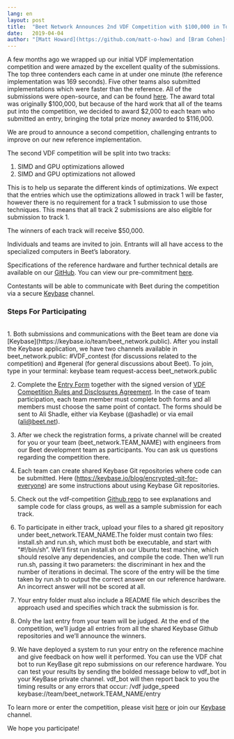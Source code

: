 ```yaml
---
lang: en
layout: post
title:  "Beet Network Announces 2nd VDF Competition with $100,000 in Total Prize Money"
date:   2019-04-04
author: "[Matt Howard](https://github.com/matt-o-how) and [Bram Cohen](https://twitter.com/bramcohen)"
---
```


A few months ago we wrapped up our initial VDF implementation competition and were amazed by the excellent quality of the submissions. The top three contenders each came in at under one minute (the reference implementation was 169 seconds). Five other teams also submitted implementations which were faster than the reference. All of the submissions were open-source, and can be found [here](https://www.beet.net/2019/01/17/beet-vdf-competition-round-1-results-and-announcements.en.html). The award total was originally $100,000, but because of the hard work that all of the teams put into the competition, we decided to award $2,000 to each team who submitted an entry, bringing the total prize money awarded to $116,000.

We are proud to announce a second competition, challenging entrants to improve on our new reference implementation.

The second VDF competition will be split into two tracks:

1. SIMD and GPU optimizations allowed
2. SIMD and GPU optimizations not allowed

This is to help us separate the different kinds of optimizations. We expect that the entries which use the optimizations allowed in track 1 will be faster, however there is no requirement for a track 1 submission to use those techniques. This means that all track 2 submissions are also eligible for submission to track 1.

The winners of each track will receive $50,000.

Individuals and teams are invited to join. Entrants will all have access to the specialized computers in Beet’s laboratory.

Specifications of the reference hardware and further technical details are available on our [GitHub](https://github.com/Beet-Network/vdf-competition). You can view our pre-commitment [here](https://github.com/Beet-Network/vdf-competition/blob/master/tools/create_competition_discriminants.py).

Contestants will be able to communicate with Beet during the competition via a secure [Keybase](https://keybase.io/team/beet_network.public) channel.

### Steps For Participating
<br>
1. Both submissions and communications with the Beet team are done via [Keybase](https://keybase.io/team/beet_network.public). After you install the Keybase application, we have two channels available in beet_network.public: #VDF_contest (for discussions related to the competition) and #general (for general discussions about Beet). To join, type in your terminal: keybase team request-access beet_network.public

2. Complete the [Entry Form](https://github.com/Beet-Network/vdf-competition/blob/master/Application%20Form.pdf) together with the signed version of [VDF Competition Rules and Disclosures Agreement](https://github.com/Beet-Network/vdf-competition/blob/master/Rules%20and%20Disclosures.pdf). In the case of team participation, each team member must complete both forms and all members must choose the same point of contact. The forms should be sent to Ali Shadle, either via Keybase (@ashadle) or via email (ali@beet.net).

3. After we check the registration forms, a private channel will be created for you or your team (beet_network.TEAM_NAME) with engineers from our Beet development team as participants. You can ask us questions regarding the competition there.

4. Each team can create shared Keybase Git repositories where code can be submitted. Here (https://keybase.io/blog/encrypted-git-for-everyone) are some instructions about using Keybase Git repositories.

5. Check out the vdf-competition [Github repo](https://github.com/Beet-Network/vdf-competition) to see explanations and sample code for class groups, as well as a sample submission for each track.

6. To participate in either track, upload your files to a shared git repository under beet_network.TEAM_NAME.The folder must contain two files: install.sh and run.sh, which must both be executable, and start with “#!/bin/sh”. We’ll first run install.sh on our Ubuntu test machine, which should resolve any dependencies, and compile the code. Then we’ll run run.sh, passing it two parameters: the discriminant in hex and the number of iterations in decimal. The score of the entry will be the time taken by run.sh to output the correct answer on our reference hardware. An incorrect answer will not be scored at all.

7. Your entry folder must also include a README file which describes the approach used and specifies which track the submission is for.

8. Only the last entry from your team will be judged. At the end of the competition, we’ll judge all entries from all the shared Keybase Github repositories and we’ll announce the winners.

9. We have deployed a system to run your entry on the reference machine and give feedback on how well it performed. You can use the VDF chat bot to run KeyBase git repo submissions on our reference hardware. You can test your results by sending the bolded message below to vdf_bot in your KeyBase private channel. vdf_bot will then report back to you the timing results or any errors that occur: /vdf judge_speed keybase://team/beet_network.TEAM_NAME/entry


To learn more or enter the competition, please visit [here](https://www.beet.net/) or join our [Keybase](https://keybase.io/team/beet_network.public) channel.

We hope you participate!
